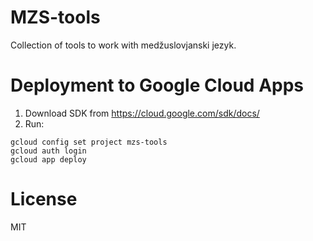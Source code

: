 # MZS-tools
Collection of tools to work with medžuslovjanski jezyk.

# Deployment to Google Cloud Apps
1. Download SDK from https://cloud.google.com/sdk/docs/
2. Run:

```
gcloud config set project mzs-tools
gcloud auth login
gcloud app deploy
```

# License
MIT